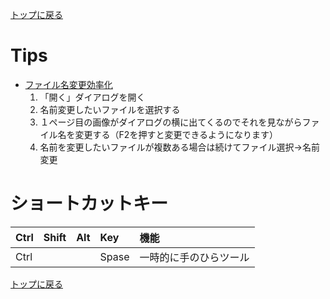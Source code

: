 [トップに戻る](../index.md)

# Tips

- [ファイル名変更効率化](http://anton0825.hatenablog.com/entry/20100614/1278454858)
	1. 「開く」ダイアログを開く
	1. 名前変更したいファイルを選択する
	1. １ページ目の画像がダイアログの横に出てくるのでそれを見ながらファイル名を変更する（F2を押すと変更できるようになります）
	1. 名前を変更したいファイルが複数ある場合は続けてファイル選択→名前変更

# ショートカットキー

|Ctrl|Shift|Alt|Key|機能|
|:---|:---|:---|:---|:---|
|Ctrl|||Spase|一時的に手のひらツール|

[トップに戻る](../index.md)
